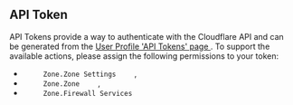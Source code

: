 [comment]: # " File: README.md"
[comment]: # "  Copyright (c) 2021 Splunk Inc."
[comment]: # ""
[comment]: # "  Licensed under Apache 2.0 (https://www.apache.org/licenses/LICENSE-2.0.txt)"
[comment]: # ""
## API Token

API Tokens provide a way to authenticate with the Cloudflare API and can be generated from the
[<span class="link"> User Profile 'API Tokens' page
</span>](https://dash.cloudflare.com/profile/api-tokens) . To support the available actions, please
assign the following permissions to your token:

-   `      Zone.Zone Settings     ` ,
-   `      Zone.Zone     ` ,
-   `      Zone.Firewall Services     `
